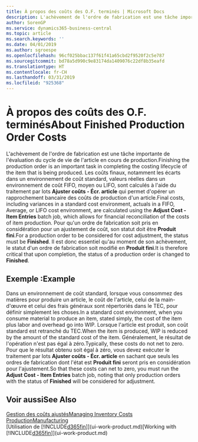 ```yaml
---
title: À propos des coûts des O.F. terminés | Microsoft Docs
description: L'achèvement de l'ordre de fabrication est une tâche importante de l'évaluation du cycle de vie de l'article en cours de production. Les coûts finaux, notamment les écarts dans un environnement de coût standard, les valeurs réelles dans un environnement de coût FIFO, moyen ou LIFO, sont calculés à l'aide du traitement par lots Ajuster coûts - Écr. article.
author: SorenGP
ms.service: dynamics365-business-central
ms.topic: article
ms.search.keywords: ''
ms.date: 04/01/2019
ms.author: sgroespe
ms.openlocfilehash: 96cf025bbac137f61f41a65cbd2f9520f2c5e787
ms.sourcegitcommit: bd78a5d990c9e83174da1409076c22df8b35eafd
ms.translationtype: HT
ms.contentlocale: fr-CH
ms.lasthandoff: 03/31/2019
ms.locfileid: "925368"
---
```

# <a name="about-finished-production-order-costs"></a><span data-ttu-id="45874-104">À propos des coûts des O.F. terminés</span><span class="sxs-lookup"><span data-stu-id="45874-104">About Finished Production Order Costs</span></span>
<span data-ttu-id="45874-105">L'achèvement de l'ordre de fabrication est une tâche importante de l'évaluation du cycle de vie de l'article en cours de production.</span><span class="sxs-lookup"><span data-stu-id="45874-105">Finishing the production order is an important task in completing the costing lifecycle of the item that is being produced.</span></span> <span data-ttu-id="45874-106">Les coûts finaux, notamment les écarts dans un environnement de coût standard, valeurs réelles dans un environnement de coût FIFO, moyen ou LIFO, sont calculés à l'aide du traitement par lots **Ajuster coûts - Écr. article** qui permet d'opérer un rapprochement bancaire des coûts de production d'un article.</span><span class="sxs-lookup"><span data-stu-id="45874-106">Final costs, including variances in a standard cost environment, actuals in a FIFO, Average, or LIFO cost environment, are calculated using the **Adjust Cost - Item Entries** batch job, which allows for financial reconciliation of the costs of item production.</span></span> <span data-ttu-id="45874-107">Pour qu'un ordre de fabrication soit pris en considération pour un ajustement de coût, son statut doit être **Produit fini**.</span><span class="sxs-lookup"><span data-stu-id="45874-107">For a production order to be considered for cost adjustment, the status must be **Finished**.</span></span> <span data-ttu-id="45874-108">Il est donc essentiel qu'au moment de son achèvement, le statut d'un ordre de fabrication soit modifié en **Produit fini**.</span><span class="sxs-lookup"><span data-stu-id="45874-108">It is therefore critical that upon completion, the status of a production order is changed to **Finished**.</span></span>  

## <a name="example"></a><span data-ttu-id="45874-109">Exemple :</span><span class="sxs-lookup"><span data-stu-id="45874-109">Example</span></span>  
 <span data-ttu-id="45874-110">Dans un environnement de coût standard, lorsque vous consommez des matières pour produire un article, le coût de l'article, celui de la main-d'œuvre et celui des frais généraux sont répertoriés dans le TEC, pour définir simplement les choses.</span><span class="sxs-lookup"><span data-stu-id="45874-110">In a standard cost environment, when you consume material to produce an item, stated simply, the cost of the item plus labor and overhead go into WIP.</span></span> <span data-ttu-id="45874-111">Lorsque l'article est produit, son coût standard est retranché du TEC.</span><span class="sxs-lookup"><span data-stu-id="45874-111">When the item is produced, WIP is reduced by the amount of the standard cost of the item.</span></span> <span data-ttu-id="45874-112">Généralement, le résultat de l'opération n'est pas égal à zéro.</span><span class="sxs-lookup"><span data-stu-id="45874-112">Typically, these costs do not net to zero.</span></span> <span data-ttu-id="45874-113">Pour que le résultat obtenu soit égal à zéro, vous devez exécuter le traitement par lots **Ajuster coûts - Écr. article** en sachant que seuls les ordres de fabrication dont l'état est **Produit fini** seront pris en considération pour l'ajustement.</span><span class="sxs-lookup"><span data-stu-id="45874-113">So that these costs can net to zero, you must run the **Adjust Cost - Item Entries** batch job, noting that only production orders with the status of **Finished** will be considered for adjustment.</span></span>  

## <a name="see-also"></a><span data-ttu-id="45874-114">Voir aussi</span><span class="sxs-lookup"><span data-stu-id="45874-114">See Also</span></span>  
[<span data-ttu-id="45874-115">Gestion des coûts ajustés</span><span class="sxs-lookup"><span data-stu-id="45874-115">Managing Inventory Costs</span></span>](finance-manage-inventory-costs.md)  
[<span data-ttu-id="45874-116">Production</span><span class="sxs-lookup"><span data-stu-id="45874-116">Manufacturing</span></span>](production-manage-manufacturing.md)  
<span data-ttu-id="45874-117">[Utilisation de [!INCLUDE[d365fin](includes/d365fin_md.md)]](ui-work-product.md)</span><span class="sxs-lookup"><span data-stu-id="45874-117">[Working with [!INCLUDE[d365fin](includes/d365fin_md.md)]](ui-work-product.md)</span></span>
